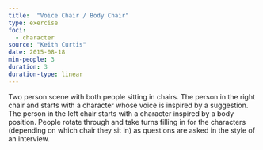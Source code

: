 ```yaml
---
title:  "Voice Chair / Body Chair"
type: exercise
foci:
  - character
source: "Keith Curtis"
date: 2015-08-18
min-people: 3
duration: 3
duration-type: linear
---
```

Two person scene with both people sitting in chairs.
The person in the right chair and starts with a character whose voice is inspired by a suggestion.
The person in the left chair starts with a character inspired by a body position.
People rotate through and take turns filling in for the characters (depending on which chair they sit in) as questions are asked in the style of an interview.
